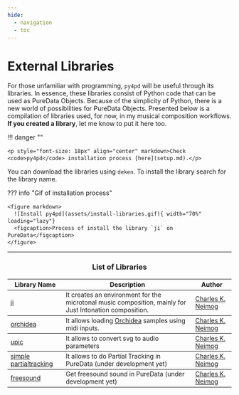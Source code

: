 ```yaml
---
hide:
  - navigation
  - toc
---
```

# External Libraries

For those unfamiliar with programming, `py4pd` will be useful through its libraries. In essence, these libraries consist of Python code that can be used as PureData Objects. Because of the simplicity of Python, there is a new world of possibilities for PureData Objects. Presented below is a compilation of libraries used, for now, in my musical composition workflows. **If you created a library**, let me know to put it here too. 

!!! danger ""

    <p style="font-size: 18px" align="center" markdown>Check <code>py4pd</code> installation process [here](setup.md).</p>

You can download the libraries using `deken`. To install the library search for the library name.

??? info "Gif of installation process"

    <figure markdown>
      ![Install py4pd](assets/install-libraries.gif){ width="70%" loading="lazy"}
      <figcaption>Process of install the library `ji` on PureData</figcaption>
    </figure>

--------------------------

### <h3 style="text-align:center"> **List of Libraries** </h3>

<table class="special-table">
    <thead>
      <tr>
        <th>Library Name</th>
        <th>Description</th>
        <th>Author</th>
      </tr>
    </thead>
    <tbody>
      <tr>
        <td><a href="https://github.com/charlesneimog/py4pd-ji">ji</a></td>
        <td>It creates an environment for the microtonal music composition, mainly for Just Intonation composition.</td>
        <td><a href="https://charlesneimog.github.io/"</a> Charles K. Neimog</td>
      </tr>
    </tbody>
    <tbody>
      <tr>
        <td><a href="https://github.com/charlesneimog/orchidea">orchidea</a></td>
        <td>It allows loading <a href="https://forum.ircam.fr/projects/detail/orchideasol/">Orchidea</a> samples using midi inputs.</td>
        <td><a href="https://charlesneimog.github.io/"</a> Charles K. Neimog</td>
      </tr>
    </tbody>
    <tbody>
      <tr>
        <td><a href="https://github.com/charlesneimog/py4pd-upic">upic</a></td>
        <td>It allows to convert svg to audio parameters</td>
        <td><a href="https://charlesneimog.github.io/"</a> Charles K. Neimog</td>
      </tr>
    </tbody>
    <tbody>
      <tr>
        <td><a href="https://github.com/charlesneimog/py4pd-spt">simple partialtracking</a></td>
        <td>It allows to do Partial Tracking in PureData (under development yet)</td>
        <td><a href="https://charlesneimog.github.io/"</a> Charles K. Neimog</td>
      </tr>
    </tbody>
    <tbody>
      <tr>
        <td><a href="https://github.com/charlesneimog/py4pd-freesound">freesound</a></td>
        <td>Get freesound sound in PureData (under development yet)</td>
        <td><a href="https://charlesneimog.github.io/"</a> Charles K. Neimog</td>
      </tr>
    </tbody>
  </table>
  
